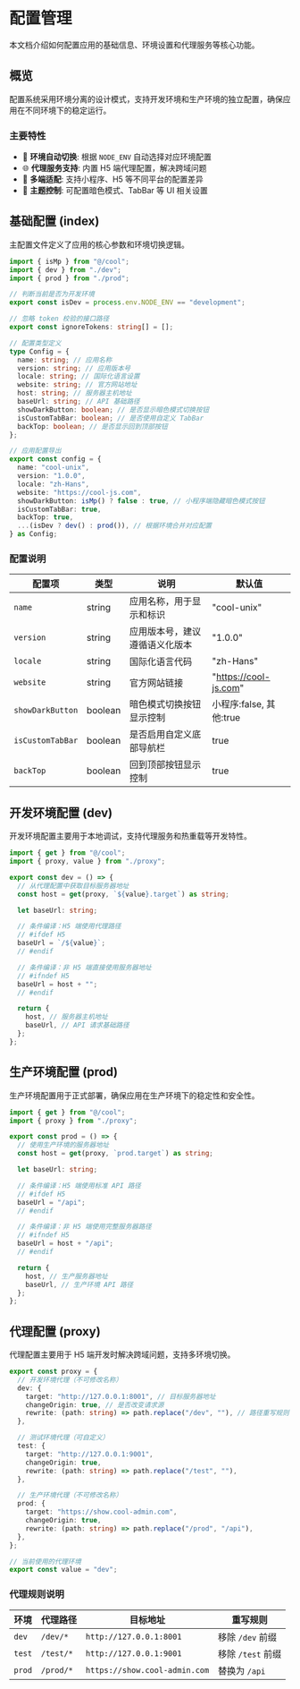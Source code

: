 # 配置管理

本文档介绍如何配置应用的基础信息、环境设置和代理服务等核心功能。

## 概览

配置系统采用环境分离的设计模式，支持开发环境和生产环境的独立配置，确保应用在不同环境下的稳定运行。

### 主要特性

- 🔧 **环境自动切换**: 根据 `NODE_ENV` 自动选择对应环境配置
- 🌐 **代理服务支持**: 内置 H5 端代理配置，解决跨域问题
- 📱 **多端适配**: 支持小程序、H5 等不同平台的配置差异
- 🎨 **主题控制**: 可配置暗色模式、TabBar 等 UI 相关设置

## 基础配置 (index)

主配置文件定义了应用的核心参数和环境切换逻辑。

```ts
import { isMp } from "@/cool";
import { dev } from "./dev";
import { prod } from "./prod";

// 判断当前是否为开发环境
export const isDev = process.env.NODE_ENV == "development";

// 忽略 token 校验的接口路径
export const ignoreTokens: string[] = [];

// 配置类型定义
type Config = {
  name: string; // 应用名称
  version: string; // 应用版本号
  locale: string; // 国际化语言设置
  website: string; // 官方网站地址
  host: string; // 服务器主机地址
  baseUrl: string; // API 基础路径
  showDarkButton: boolean; // 是否显示暗色模式切换按钮
  isCustomTabBar: boolean; // 是否使用自定义 TabBar
  backTop: boolean; // 是否显示回到顶部按钮
};

// 应用配置导出
export const config = {
  name: "cool-unix",
  version: "1.0.0",
  locale: "zh-Hans",
  website: "https://cool-js.com",
  showDarkButton: isMp() ? false : true, // 小程序端隐藏暗色模式按钮
  isCustomTabBar: true,
  backTop: true,
  ...(isDev ? dev() : prod()), // 根据环境合并对应配置
} as Config;
```

### 配置说明

| 配置项           | 类型    | 说明                           | 默认值                  |
| ---------------- | ------- | ------------------------------ | ----------------------- |
| `name`           | string  | 应用名称，用于显示和标识       | "cool-unix"             |
| `version`        | string  | 应用版本号，建议遵循语义化版本 | "1.0.0"                 |
| `locale`         | string  | 国际化语言代码                 | "zh-Hans"               |
| `website`        | string  | 官方网站链接                   | "https://cool-js.com"   |
| `showDarkButton` | boolean | 暗色模式切换按钮显示控制       | 小程序:false, 其他:true |
| `isCustomTabBar` | boolean | 是否启用自定义底部导航栏       | true                    |
| `backTop`        | boolean | 回到顶部按钮显示控制           | true                    |

## 开发环境配置 (dev)

开发环境配置主要用于本地调试，支持代理服务和热重载等开发特性。

```ts
import { get } from "@/cool";
import { proxy, value } from "./proxy";

export const dev = () => {
  // 从代理配置中获取目标服务器地址
  const host = get(proxy, `${value}.target`) as string;

  let baseUrl: string;

  // 条件编译：H5 端使用代理路径
  // #ifdef H5
  baseUrl = `/${value}`;
  // #endif

  // 条件编译：非 H5 端直接使用服务器地址
  // #ifndef H5
  baseUrl = host + "";
  // #endif

  return {
    host, // 服务器主机地址
    baseUrl, // API 请求基础路径
  };
};
```

## 生产环境配置 (prod)

生产环境配置用于正式部署，确保应用在生产环境下的稳定性和安全性。

```ts
import { get } from "@/cool";
import { proxy } from "./proxy";

export const prod = () => {
  // 使用生产环境的服务器地址
  const host = get(proxy, `prod.target`) as string;

  let baseUrl: string;

  // 条件编译：H5 端使用标准 API 路径
  // #ifdef H5
  baseUrl = "/api";
  // #endif

  // 条件编译：非 H5 端使用完整服务器路径
  // #ifndef H5
  baseUrl = host + "/api";
  // #endif

  return {
    host, // 生产服务器地址
    baseUrl, // 生产环境 API 路径
  };
};
```

## 代理配置 (proxy)

代理配置主要用于 H5 端开发时解决跨域问题，支持多环境切换。

```ts
export const proxy = {
  // 开发环境代理（不可修改名称）
  dev: {
    target: "http://127.0.0.1:8001", // 目标服务器地址
    changeOrigin: true, // 是否改变请求源
    rewrite: (path: string) => path.replace("/dev", ""), // 路径重写规则
  },

  // 测试环境代理（可自定义）
  test: {
    target: "http://127.0.0.1:9001",
    changeOrigin: true,
    rewrite: (path: string) => path.replace("/test", ""),
  },

  // 生产环境代理（不可修改名称）
  prod: {
    target: "https://show.cool-admin.com",
    changeOrigin: true,
    rewrite: (path: string) => path.replace("/prod", "/api"),
  },
};

// 当前使用的代理环境
export const value = "dev";
```

### 代理规则说明

| 环境   | 代理路径  | 目标地址                      | 重写规则          |
| ------ | --------- | ----------------------------- | ----------------- |
| `dev`  | `/dev/*`  | `http://127.0.0.1:8001`       | 移除 `/dev` 前缀  |
| `test` | `/test/*` | `http://127.0.0.1:9001`       | 移除 `/test` 前缀 |
| `prod` | `/prod/*` | `https://show.cool-admin.com` | 替换为 `/api`     |
